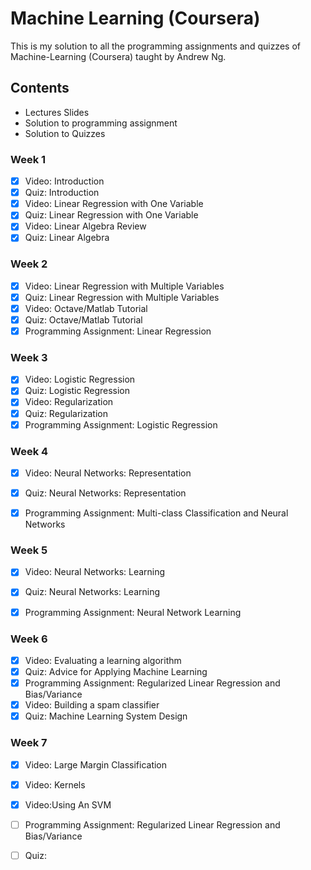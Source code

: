 # Machine Learning (Coursera)
This is my solution to all the programming assignments and quizzes of Machine-Learning (Coursera) taught by Andrew Ng.

## Contents
* Lectures Slides
* Solution to programming assignment
* Solution to Quizzes

### Week 1
- [x] Video: Introduction
- [x] Quiz: Introduction
- [x] Video: Linear Regression with One Variable
- [x] Quiz: Linear Regression with One Variable
- [x] Video: Linear Algebra Review
- [x] Quiz: Linear Algebra

### Week 2
- [x] Video: Linear Regression with Multiple Variables
- [x] Quiz: Linear Regression with Multiple Variables
- [x] Video: Octave/Matlab Tutorial
- [x] Quiz: Octave/Matlab Tutorial
- [x] Programming Assignment: Linear Regression

### Week 3
- [x] Video: Logistic Regression
- [x] Quiz: Logistic Regression
- [x] Video: Regularization
- [x] Quiz: Regularization
- [x] Programming Assignment: Logistic Regression

### Week 4
- [x] Video: Neural Networks: Representation
- [x] Quiz: Neural Networks: Representation
- [x] Programming Assignment: Multi-class Classification and Neural Networks


### Week 5
- [x] Video: Neural Networks: Learning
- [x] Quiz: Neural Networks: Learning
- [x] Programming Assignment: Neural Network Learning


### Week 6
- [x] Video: Evaluating a learning algorithm
- [x] Quiz: Advice for Applying Machine Learning 
- [x] Programming Assignment: Regularized Linear Regression and Bias/Variance
- [x] Video: Building a spam classifier
- [x] Quiz: Machine Learning System Design

### Week 7
- [x] Video: Large Margin Classification
- [x] Video: Kernels
- [x] Video:Using An SVM
- [ ] Programming Assignment: Regularized Linear Regression and Bias/Variance
- [ ] Quiz: 



